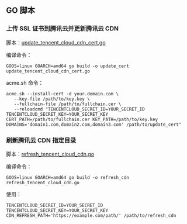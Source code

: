 ## GO 脚本

### 上传 SSL 证书到腾讯云并更新腾讯云 CDN

脚本：[update_tencent_cloud_cdn_cert.go](update_tencent_cloud_cdn_cert.go)

编译命令：

```shell
GOOS=linux GOARCH=amd64 go build -o update_cert update_tencent_cloud_cdn_cert.go
```

acme.sh 命令：

```shell
acme.sh --install-cert -d your.domain.com \
   --key-file /path/to/key.key \
   --fullchain-file /path/to/fullchain.cer \
   --reloadcmd "TENCENTCLOUD_SECRET_ID=YOUR_SECRET_ID TENCENTCLOUD_SECRET_KEY=YOUR_SECRET_KEY CERT_PATH=/path/to/fullchain.cer KEY_PATH=/path/to/key.key DOMAINS='domain1.com,domain2.com,domain3.com' /path/to/update_cert"
```


### 刷新腾讯云 CDN 指定目录

脚本：[refresh_tencent_cloud_cdn.go](refresh_tencent_cloud_cdn.go)

编译命令：

```shell
GOOS=linux GOARCH=amd64 go build -o refresh_cdn refresh_tencent_cloud_cdn.go
```

使用：

```shell
TENCENTCLOUD_SECRET_ID=YOUR_SECRET_ID TENCENTCLOUD_SECRET_KEY=YOUR_SECRET_KEY CDN_REFRESH_PATH='https://example.com/path/' /path/to/refresh_cdn
```

